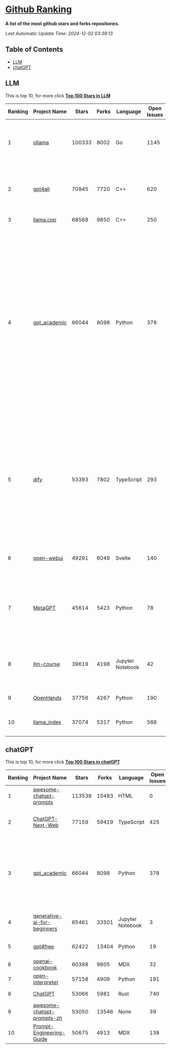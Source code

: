 [Github Ranking](./README.md)
==========

**A list of the most github stars and forks repositories.**

*Last Automatic Update Time: 2024-12-02 03:39:13*

## Table of Contents
 * [LLM](#LLM)
 * [chatGPT](#chatGPT)

## LLM

This is top 10, for more click **[Top 100 Stars in LLM](Top100/LLM.md)**

| Ranking | Project Name | Stars | Forks | Language | Open Issues | Description | Last Commit |
| ------- | ------------ | ----- | ----- | -------- | ----------- | ----------- | ----------- |
| 1 | [ollama](https://github.com/ollama/ollama) | 100333 | 8002 | Go | 1145 | Get up and running with Llama 3.2, Mistral, Gemma 2, and other large language models. | 2024-12-01T05:22:08Z |
| 2 | [gpt4all](https://github.com/nomic-ai/gpt4all) | 70945 | 7720 | C++ | 620 | GPT4All: Run Local LLMs on Any Device. Open-source and available for commercial use. | 2024-11-27T15:44:25Z |
| 3 | [llama.cpp](https://github.com/ggerganov/llama.cpp) | 68568 | 9850 | C++ | 250 | LLM inference in C/C++ | 2024-12-01T22:09:49Z |
| 4 | [gpt_academic](https://github.com/binary-husky/gpt_academic) | 66044 | 8098 | Python | 378 | 为GPT/GLM等LLM大语言模型提供实用化交互接口，特别优化论文阅读/润色/写作体验，模块化设计，支持自定义快捷按钮&函数插件，支持Python和C++等项目剖析&自译解功能，PDF/LaTex论文翻译&总结功能，支持并行问询多种LLM模型，支持chatglm3等本地模型。接入通义千问, deepseekcoder, 讯飞星火, 文心一言, llama2, rwkv, claude2, moss等。 | 2024-12-01T17:58:16Z |
| 5 | [dify](https://github.com/langgenius/dify) | 53393 | 7802 | TypeScript | 293 | Dify is an open-source LLM app development platform. Dify's intuitive interface combines AI workflow, RAG pipeline, agent capabilities, model management, observability features and more, letting you quickly go from prototype to production. | 2024-12-02T03:38:20Z |
| 6 | [open-webui](https://github.com/open-webui/open-webui) | 49291 | 6049 | Svelte | 140 | User-friendly AI Interface (Supports Ollama, OpenAI API, ...) | 2024-12-02T02:25:45Z |
| 7 | [MetaGPT](https://github.com/geekan/MetaGPT) | 45614 | 5423 | Python | 78 | 🌟 The Multi-Agent Framework: First AI Software Company, Towards Natural Language Programming | 2024-11-11T15:05:12Z |
| 8 | [llm-course](https://github.com/mlabonne/llm-course) | 39619 | 4198 | Jupyter Notebook | 42 | Course to get into Large Language Models (LLMs) with roadmaps and Colab notebooks. | 2024-07-28T22:17:43Z |
| 9 | [OpenHands](https://github.com/All-Hands-AI/OpenHands) | 37756 | 4267 | Python | 190 | 🙌 OpenHands: Code Less, Make More | 2024-12-02T03:36:29Z |
| 10 | [llama_index](https://github.com/run-llama/llama_index) | 37074 | 5317 | Python | 566 | LlamaIndex is a data framework for your LLM applications | 2024-11-30T16:38:44Z |


## chatGPT

This is top 10, for more click **[Top 100 Stars in chatGPT](Top100/chatGPT.md)**

| Ranking | Project Name | Stars | Forks | Language | Open Issues | Description | Last Commit |
| ------- | ------------ | ----- | ----- | -------- | ----------- | ----------- | ----------- |
| 1 | [awesome-chatgpt-prompts](https://github.com/f/awesome-chatgpt-prompts) | 113539 | 15483 | HTML | 0 | This repo includes ChatGPT prompt curation to use ChatGPT better. | 2024-11-11T11:38:53Z |
| 2 | [ChatGPT-Next-Web](https://github.com/ChatGPTNextWeb/ChatGPT-Next-Web) | 77159 | 59419 | TypeScript | 425 | A cross-platform ChatGPT/Gemini UI (Web / PWA / Linux / Win / MacOS). 一键拥有你自己的跨平台 ChatGPT/Gemini 应用。 | 2024-11-28T04:02:42Z |
| 3 | [gpt_academic](https://github.com/binary-husky/gpt_academic) | 66044 | 8098 | Python | 378 | 为GPT/GLM等LLM大语言模型提供实用化交互接口，特别优化论文阅读/润色/写作体验，模块化设计，支持自定义快捷按钮&函数插件，支持Python和C++等项目剖析&自译解功能，PDF/LaTex论文翻译&总结功能，支持并行问询多种LLM模型，支持chatglm3等本地模型。接入通义千问, deepseekcoder, 讯飞星火, 文心一言, llama2, rwkv, claude2, moss等。 | 2024-12-01T17:58:16Z |
| 4 | [generative-ai-for-beginners](https://github.com/microsoft/generative-ai-for-beginners) | 65461 | 33501 | Jupyter Notebook | 3 | 21 Lessons, Get Started Building with Generative AI  🔗 https://microsoft.github.io/generative-ai-for-beginners/ | 2024-11-28T11:51:40Z |
| 5 | [gpt4free](https://github.com/xtekky/gpt4free) | 62422 | 13404 | Python | 19 | The official gpt4free repository \| various collection of powerful language models | 2024-12-01T10:55:55Z |
| 6 | [openai-cookbook](https://github.com/openai/openai-cookbook) | 60398 | 9605 | MDX | 32 | Examples and guides for using the OpenAI API | 2024-11-29T14:45:01Z |
| 7 | [open-interpreter](https://github.com/OpenInterpreter/open-interpreter) | 57158 | 4909 | Python | 191 | A natural language interface for computers | 2024-11-25T21:25:55Z |
| 8 | [ChatGPT](https://github.com/lencx/ChatGPT) | 53066 | 5981 | Rust | 740 | 🔮 ChatGPT Desktop Application (Mac, Windows and Linux) | 2024-08-29T17:58:11Z |
| 9 | [awesome-chatgpt-prompts-zh](https://github.com/PlexPt/awesome-chatgpt-prompts-zh) | 53050 | 13546 | None | 39 | ChatGPT 中文调教指南。各种场景使用指南。学习怎么让它听你的话。 | 2024-07-30T11:43:23Z |
| 10 | [Prompt-Engineering-Guide](https://github.com/dair-ai/Prompt-Engineering-Guide) | 50675 | 4913 | MDX | 138 | 🐙 Guides, papers, lecture, notebooks and resources for prompt engineering | 2024-11-20T19:24:28Z |

